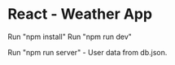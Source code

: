 # React - Weather App

Run "npm install"
Run "npm run dev"

Run "npm run server" - User data from db.json.
